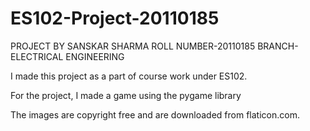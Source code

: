 # ES102-Project-20110185

PROJECT BY SANSKAR SHARMA
ROLL NUMBER-20110185
BRANCH-ELECTRICAL ENGINEERING

I made this project as a part of course work under ES102. 

For the project, I made a game using the pygame library

The images are copyright free and are downloaded from flaticon.com. 
